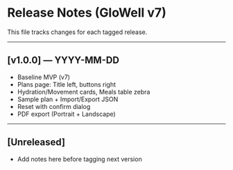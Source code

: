 # Release Notes (GloWell v7)

This file tracks changes for each tagged release.

---

## [v1.0.0] — YYYY-MM-DD
- Baseline MVP (v7)
- Plans page: Title left, buttons right
- Hydration/Movement cards, Meals table zebra
- Sample plan + Import/Export JSON
- Reset with confirm dialog
- PDF export (Portrait + Landscape)

---

## [Unreleased]
- Add notes here before tagging next version
